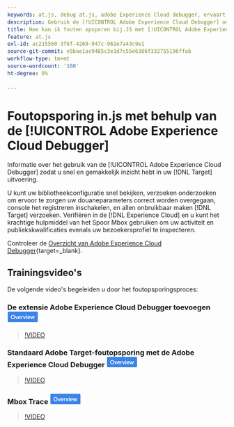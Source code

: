 ```yaml
---
keywords: at.js, debug at.js, adobe Experience Cloud debugger, ervaart wolkenfoutopsporing, mbox trace, mbox highlight, debug, foutopsporing, $9
description: Gebruik de [!UICONTROL Adobe Experience Cloud Debugger] om uw bibliotheekconfiguratie te bekijken, verzoeken onderzoeken, console het registreren inschakelen, onbruikbaar maken [!DNL Target] vraag verzoeken, en meer.
title: Hoe kan ik fouten opsporen bij.JS met [!UICONTROL Adobe Experience Cloud Debugger]?
feature: at.js
exl-id: ac215560-3f6f-4269-947c-961e7a43c9e1
source-git-commit: e5bae1ac9485c3e1d7c55e6386f332755196ffab
workflow-type: tm+mt
source-wordcount: '160'
ht-degree: 0%

---
```


# Foutopsporing in.js met behulp van de [!UICONTROL Adobe Experience Cloud Debugger]

Informatie over het gebruik van de [!UICONTROL Adobe Experience Cloud Debugger] zodat u snel en gemakkelijk inzicht hebt in uw [!DNL Target] uitvoering.

U kunt uw bibliotheekconfiguratie snel bekijken, verzoeken onderzoeken om ervoor te zorgen uw douaneparameters correct worden overgegaan, console het registreren inschakelen, en allen onbruikbaar maken [!DNL Target] verzoeken. Verifiëren in de [!DNL Experience Cloud] en u kunt het krachtige hulpmiddel van het Spoor Mbox gebruiken om uw activiteit en publiekskwalificaties evenals uw bezoekersprofiel te inspecteren.

Controleer de [Overzicht van Adobe Experience Cloud Debugger](https://experienceleague.adobe.com/docs/experience-platform/debugger/home.html){target=_blank}.

## Trainingsvideo&#39;s

De volgende video&#39;s begeleiden u door het foutopsporingsproces:

### De extensie Adobe Experience Cloud Debugger toevoegen ![Overzicht badge](../../assets/overview.png)

>[!VIDEO](https://video.tv.adobe.com/v/23114/?quality=12)

### Standaard Adobe Target-foutopsporing met de Adobe Experience Cloud Debugger ![Overzicht badge](../../assets/overview.png)

>[!VIDEO](https://video.tv.adobe.com/v/23115/?quality=12)

### Mbox Trace ![Overzicht badge](../../assets/overview.png)

>[!VIDEO](https://video.tv.adobe.com/v/23113/?quality=12)
